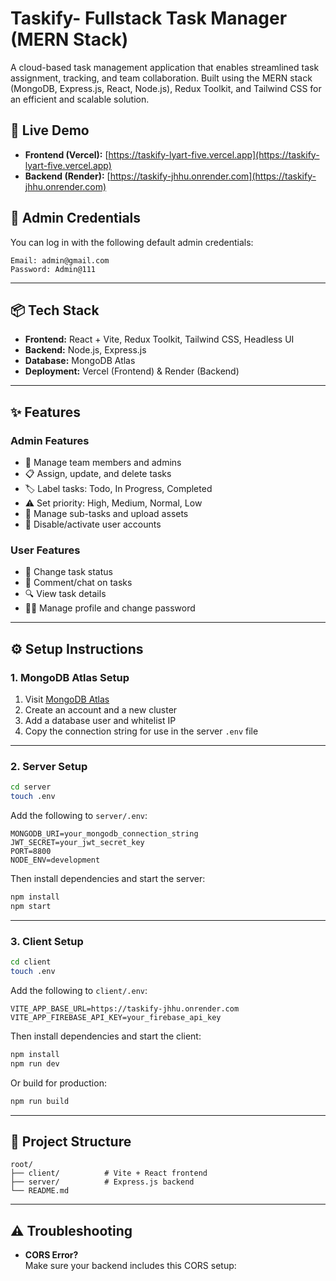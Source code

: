 # Taskify- Fullstack Task Manager (MERN Stack)

A cloud-based task management application that enables streamlined task assignment, tracking, and team collaboration. Built using the MERN stack (MongoDB, Express.js, React, Node.js), Redux Toolkit, and Tailwind CSS for an efficient and scalable solution.

## 🔗 Live Demo

- **Frontend (Vercel):** [https://taskify-lyart-five.vercel.app](https://taskify-lyart-five.vercel.app)
- **Backend (Render):** [https://taskify-jhhu.onrender.com](https://taskify-jhhu.onrender.com)

## 🔐 Admin Credentials

You can log in with the following default admin credentials:

```
Email: admin@gmail.com  
Password: Admin@111
```

---

## 📦 Tech Stack

- **Frontend:** React + Vite, Redux Toolkit, Tailwind CSS, Headless UI  
- **Backend:** Node.js, Express.js  
- **Database:** MongoDB Atlas  
- **Deployment:** Vercel (Frontend) & Render (Backend)

---

## ✨ Features

### Admin Features

- 👥 Manage team members and admins  
- 📋 Assign, update, and delete tasks  
- 🏷️ Label tasks: Todo, In Progress, Completed  
- ⚠️ Set priority: High, Medium, Normal, Low  
- 🧩 Manage sub-tasks and upload assets  
- 🛑 Disable/activate user accounts  

### User Features

- 📌 Change task status  
- 💬 Comment/chat on tasks  
- 🔍 View task details  
- 🧑‍💼 Manage profile and change password  

---

## ⚙️ Setup Instructions

### 1. MongoDB Atlas Setup

1. Visit [MongoDB Atlas](https://www.mongodb.com/cloud/atlas)  
2. Create an account and a new cluster  
3. Add a database user and whitelist IP  
4. Copy the connection string for use in the server `.env` file

---

### 2. Server Setup

```bash
cd server
touch .env
```

Add the following to `server/.env`:

```
MONGODB_URI=your_mongodb_connection_string
JWT_SECRET=your_jwt_secret_key
PORT=8800
NODE_ENV=development
```

Then install dependencies and start the server:

```bash
npm install
npm start
```

---

### 3. Client Setup

```bash
cd client
touch .env
```

Add the following to `client/.env`:

```
VITE_APP_BASE_URL=https://taskify-jhhu.onrender.com
VITE_APP_FIREBASE_API_KEY=your_firebase_api_key
```

Then install dependencies and start the client:

```bash
npm install
npm run dev
```

Or build for production:

```bash
npm run build
```

---

## 📁 Project Structure

```
root/
├── client/          # Vite + React frontend
├── server/          # Express.js backend
└── README.md
```

---

## ⚠️ Troubleshooting

- **CORS Error?**  
Make sure your backend includes this CORS setup:

